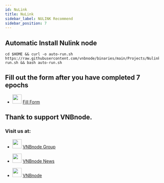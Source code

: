 ```yaml
---
id: NuLink
title: NuLink
sidebar_label: NULINK Recommend
sidebar_position: 7
---
```

## Automatic Install Nulink node
```
cd $HOME && curl -o auto-run.sh https://raw.githubusercontent.com/vnbnode/binaries/main/Projects/Nulink/auto-run.sh && bash auto-run.sh
```
## Fill out the form after you have completed 7 epochs

- <img src="https://github.com/vnbnode/VNBnode-Guides/assets/76662222/4b23c7fc-4ffb-4126-a0a8-92caa02acb51" width="30"/> <a href="https://forms.gle/9ZZgECdJFJFQHGuz8" target="_blank">Fill Form</a>

## Thank to support VNBnode.
### Visit us at:

* <img src="https://user-images.githubusercontent.com/50621007/183283867-56b4d69f-bc6e-4939-b00a-72aa019d1aea.png" width="30"/> <a href="https://t.me/VNBnodegroup" target="_blank">VNBnode Group</a>

* <img src="https://user-images.githubusercontent.com/50621007/183283867-56b4d69f-bc6e-4939-b00a-72aa019d1aea.png" width="30"/> <a href="https://t.me/Vnbnode" target="_blank">VNBnode News</a>

* <img src="https://raw.githubusercontent.com/vnbnode/binaries/main/Logo/VNBnode.jpg" width="30"/> <a href="https://VNBnode.com" target="_blank">VNBnode</a>